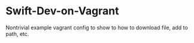 # Swift-Dev-on-Vagrant

Nontrivial example vagrant config to show to how to download file, add to path, etc.

